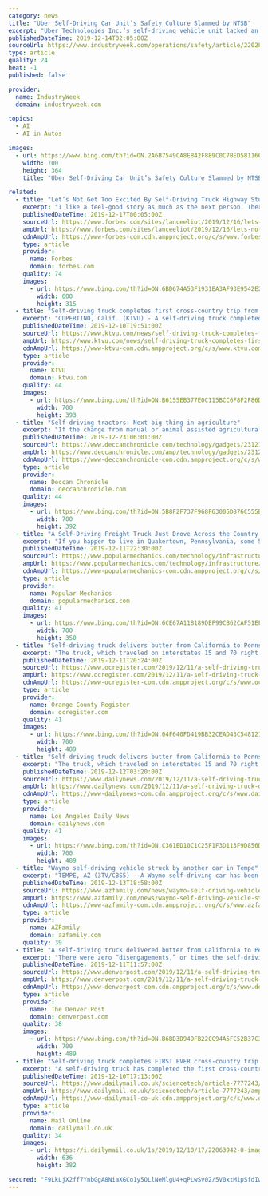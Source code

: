```yaml
---
category: news
title: "Uber Self-Driving Car Unit’s Safety Culture Slammed by NTSB"
excerpt: "Uber Technologies Inc.’s self-driving vehicle unit lacked an effective safety culture at the time when one of its test vehicles struck and killed a pedestrian in Tempe, Arizona last year, National Transportation Safety Board Chairman Robert Sumwalt said Tuesday. “The inappropriate actions of both the automatic driving system as implemented ..."
publishedDateTime: 2019-12-14T02:05:00Z
sourceUrl: https://www.industryweek.com/operations/safety/article/22028606/uber-selfdriving-car-units-safety-culture-slammed-by-ntsb
type: article
quality: 24
heat: -1
published: false

provider:
  name: IndustryWeek
  domain: industryweek.com

topics:
  - AI
  - AI in Autos

images:
  - url: https://www.bing.com/th?id=ON.2A6B7549CA8E842F889C0C7BED581166
    width: 700
    height: 364
    title: "Uber Self-Driving Car Unit’s Safety Culture Slammed by NTSB"

related:
  - title: "Let’s Not Get Too Excited By Self-Driving Truck Highway Stunts"
    excerpt: "I like a feel-good story as much as the next person. There has been a recent spate of media gushing about self-driving semi-trailer trucks, heralding the vaunted arrival of driverless big trucks due to one or another automaker or tech firm having made a publicity related stunt involving a highway journey debut, including usually carrying along ..."
    publishedDateTime: 2019-12-17T00:05:00Z
    sourceUrl: https://www.forbes.com/sites/lanceeliot/2019/12/16/lets-not-butter-up-those-self-driving-truck-highway-stunts/
    ampUrl: https://www.forbes.com/sites/lanceeliot/2019/12/16/lets-not-butter-up-those-self-driving-truck-highway-stunts/amp/
    cdnAmpUrl: https://www-forbes-com.cdn.ampproject.org/c/s/www.forbes.com/sites/lanceeliot/2019/12/16/lets-not-butter-up-those-self-driving-truck-highway-stunts/amp/
    type: article
    provider:
      name: Forbes
      domain: forbes.com
    quality: 74
    images:
      - url: https://www.bing.com/th?id=ON.6BD674A53F1931EA3AF93E9542E212F9
        width: 600
        height: 315
  - title: "Self-driving truck completes first cross-country trip from CA to PA"
    excerpt: "CUPERTINO, Calif. (KTVU) - A self-driving truck completed the first ever cross-country run by an autonomous commercial freight truck. Cupertino based startup Plus.ai announced Tuesday its truck drove 2,8000 from Tulare, California to Quakertown, Pennsalvation in just three days. The commercial truck hauled a fully-loaded refrigerated ..."
    publishedDateTime: 2019-12-10T19:51:00Z
    sourceUrl: https://www.ktvu.com/news/self-driving-truck-completes-first-cross-country-trip-from-ca-to-pa
    ampUrl: https://www.ktvu.com/news/self-driving-truck-completes-first-cross-country-trip-from-ca-to-pa.amp
    cdnAmpUrl: https://www-ktvu-com.cdn.ampproject.org/c/s/www.ktvu.com/news/self-driving-truck-completes-first-cross-country-trip-from-ca-to-pa.amp
    type: article
    provider:
      name: KTVU
      domain: ktvu.com
    quality: 44
    images:
      - url: https://www.bing.com/th?id=ON.B6155EB377E0C115BCC6F8F2F86D6FD9
        width: 700
        height: 393
  - title: "Self-driving tractors: Next big thing in agriculture"
    excerpt: "If the change from manual or animal assisted agricultural operations to tractors, was a revolution, another huge change is in the offing. Farmers will soon be able to till the soil, sow seeds and harvest crops, using a driver-less tractor. Indian companies are among the world's early movers in developing a driverless tractor. The Mahindra group ..."
    publishedDateTime: 2019-12-23T06:01:00Z
    sourceUrl: https://www.deccanchronicle.com/technology/gadgets/231219/self-driving-tractors-next-big-thing-in-agriculture.html
    ampUrl: https://www.deccanchronicle.com/amp/technology/gadgets/231219/self-driving-tractors-next-big-thing-in-agriculture.html
    cdnAmpUrl: https://www-deccanchronicle-com.cdn.ampproject.org/c/s/www.deccanchronicle.com/amp/technology/gadgets/231219/self-driving-tractors-next-big-thing-in-agriculture.html
    type: article
    provider:
      name: Deccan Chronicle
      domain: deccanchronicle.com
    quality: 44
    images:
      - url: https://www.bing.com/th?id=ON.5B8F2F737F968F63005D876C555B2E0B
        width: 700
        height: 392
  - title: "A Self-Driving Freight Truck Just Drove Across the Country to Deliver Butter"
    excerpt: "If you happen to live in Quakertown, Pennsylvania, some 50 miles outside of Philadelphia, your next stick of creamy butter just may have been delivered via self-driving freight truck. It's believed to be the first time an autonomous freight vehicle has made a cross-country trip, let alone a commercial delivery. Plus.ai, the company behind the ..."
    publishedDateTime: 2019-12-11T22:30:00Z
    sourceUrl: https://www.popularmechanics.com/technology/infrastructure/a30196644/self-driving-truck-cross-country/
    ampUrl: https://www.popularmechanics.com/technology/infrastructure/amp30196644/self-driving-truck-cross-country/
    cdnAmpUrl: https://www-popularmechanics-com.cdn.ampproject.org/c/s/www.popularmechanics.com/technology/infrastructure/amp30196644/self-driving-truck-cross-country/
    type: article
    provider:
      name: Popular Mechanics
      domain: popularmechanics.com
    quality: 41
    images:
      - url: https://www.bing.com/th?id=ON.6CE67A118189DEF99CB62CAF51EFFEA1
        width: 700
        height: 350
  - title: "Self-driving truck delivers butter from California to Pennsylvania in 3 days"
    excerpt: "The truck, which traveled on interstates 15 and 70 right before Thanksgiving, had to take scheduled breaks but drove mostly autonomously. There were zero “disengagements,” or times the self-driving system had to be suspended because of a problem, Kerrigan said. Plus.ai has been running freight every week for about a year, its COO said ..."
    publishedDateTime: 2019-12-11T20:24:00Z
    sourceUrl: https://www.ocregister.com/2019/12/11/a-self-driving-truck-delivered-butter-from-california-to-pennsylvania-in-three-days/
    ampUrl: https://www.ocregister.com/2019/12/11/a-self-driving-truck-delivered-butter-from-california-to-pennsylvania-in-three-days/amp/
    cdnAmpUrl: https://www-ocregister-com.cdn.ampproject.org/c/s/www.ocregister.com/2019/12/11/a-self-driving-truck-delivered-butter-from-california-to-pennsylvania-in-three-days/amp/
    type: article
    provider:
      name: Orange County Register
      domain: ocregister.com
    quality: 41
    images:
      - url: https://www.bing.com/th?id=ON.04F640FD419BB32CEAD43C548121E41C
        width: 700
        height: 489
  - title: "Self-driving truck delivers butter from California to Pennsylvania in 3 days"
    excerpt: "The truck, which traveled on interstates 15 and 70 right before Thanksgiving, had to take scheduled breaks but drove mostly autonomously. There were zero “disengagements,” or times the self-driving system had to be suspended because of a problem, Kerrigan said. Plus.ai has been running freight every week for about a year, its COO said ..."
    publishedDateTime: 2019-12-12T03:20:00Z
    sourceUrl: https://www.dailynews.com/2019/12/11/a-self-driving-truck-delivered-butter-from-california-to-pennsylvania-in-three-days/
    ampUrl: https://www.dailynews.com/2019/12/11/a-self-driving-truck-delivered-butter-from-california-to-pennsylvania-in-three-days/amp/
    cdnAmpUrl: https://www-dailynews-com.cdn.ampproject.org/c/s/www.dailynews.com/2019/12/11/a-self-driving-truck-delivered-butter-from-california-to-pennsylvania-in-three-days/amp/
    type: article
    provider:
      name: Los Angeles Daily News
      domain: dailynews.com
    quality: 41
    images:
      - url: https://www.bing.com/th?id=ON.C361ED10C1C25F1F3D113F9D856DC5A8
        width: 700
        height: 489
  - title: "Waymo self-driving vehicle struck by another car in Tempe"
    excerpt: "TEMPE, AZ (3TV/CBS5) --A Waymo self-driving car has been involved in a crash in Tempe. It happened near Southern Avenue and McClintock Drive around 7 a.m. Friday. The Waymo vehicle was traveling eastbound on Southern Avenue when it was rear-ended by another vehicle, which was being driven by a woman with two young children in the car."
    publishedDateTime: 2019-12-13T18:58:00Z
    sourceUrl: https://www.azfamily.com/news/waymo-self-driving-vehicle-struck-by-another-car-in-tempe/article_31e23c1e-1dd3-11ea-b462-5f8826deef87.html
    ampUrl: https://www.azfamily.com/news/waymo-self-driving-vehicle-struck-by-another-car-in-tempe/article_31e23c1e-1dd3-11ea-b462-5f8826deef87.amp.html
    cdnAmpUrl: https://www-azfamily-com.cdn.ampproject.org/c/s/www.azfamily.com/news/waymo-self-driving-vehicle-struck-by-another-car-in-tempe/article_31e23c1e-1dd3-11ea-b462-5f8826deef87.amp.html
    type: article
    provider:
      name: AZFamily
      domain: azfamily.com
    quality: 39
  - title: "A self-driving truck delivered butter from California to Pennsylvania in three days"
    excerpt: "There were zero “disengagements,” or times the self-driving system had to be suspended because of a problem, Kerrigan said. Plus.ai has been running freight every week for about a year, its COO said, but this is the first cross-country trip and ..."
    publishedDateTime: 2019-12-11T11:57:00Z
    sourceUrl: https://www.denverpost.com/2019/12/11/a-self-driving-truck-delivered-butter-from-california-to-pennsylvania-in-three-days/
    ampUrl: https://www.denverpost.com/2019/12/11/a-self-driving-truck-delivered-butter-from-california-to-pennsylvania-in-three-days/amp/
    cdnAmpUrl: https://www-denverpost-com.cdn.ampproject.org/c/s/www.denverpost.com/2019/12/11/a-self-driving-truck-delivered-butter-from-california-to-pennsylvania-in-three-days/amp/
    type: article
    provider:
      name: The Denver Post
      domain: denverpost.com
    quality: 38
    images:
      - url: https://www.bing.com/th?id=ON.B6BD3D94DFB22CC94A5FC52B37C3D609
        width: 700
        height: 489
  - title: "Self-driving truck completes FIRST EVER cross-country trip from California to Pennsylvania"
    excerpt: "A self-driving truck has completed the first cross-country commercial freight run. Plus.ai, announced its truck traveled 2,800 miles autonomously from California to Pennsylvania hauling a fully-loaded refrigerated trailer of perishable cargo. The vehicle is fitted with advanced autonomous driving system that utilizes multimodal sensor fusion ..."
    publishedDateTime: 2019-12-10T17:13:00Z
    sourceUrl: https://www.dailymail.co.uk/sciencetech/article-7777243/Self-driving-truck-completes-cross-country-trip-California-Pennsylvania.html
    ampUrl: https://www.dailymail.co.uk/sciencetech/article-7777243/amp/Self-driving-truck-completes-cross-country-trip-California-Pennsylvania.html
    cdnAmpUrl: https://www-dailymail-co-uk.cdn.ampproject.org/c/s/www.dailymail.co.uk/sciencetech/article-7777243/amp/Self-driving-truck-completes-cross-country-trip-California-Pennsylvania.html
    type: article
    provider:
      name: Mail Online
      domain: dailymail.co.uk
    quality: 34
    images:
      - url: https://i.dailymail.co.uk/1s/2019/12/10/17/22063942-0-image-a-35_1575997830576.jpg
        width: 636
        height: 382

secured: "F9LkLjX2ff7YnbGgA8NiaXGCo1y5OLlNeMlgU4+qPLwSv02/5V0xtMipSfdIwno0eNZVRpFHQJpGv50iF8r2gog4t2GUJwck2uNbQABCUjQFpS6oo0xW1r5lqd1b4i/70BOgFdrNgCt47w4TrjSs258xptrwcdwW6Cawo5CX+22ZK1GlcA5L8M6vy4+z/1dAQ/U6BYvX6Md0AkvpBZRDnzB33EgPu4GKcSEHHakS1Le93r4FILlFjkYJAmEyYCdLtq1FUglhJQz3RlNTARSl7A==;WLVvFrdC8YBCINCNCAyp/g=="
---
```


